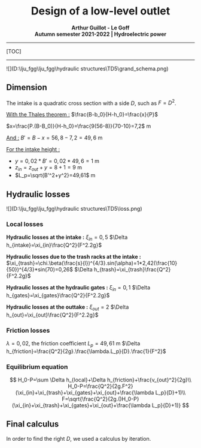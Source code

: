# <center>Design of a low-level outlet</center>

<center><b>Arthur Guillot - Le Goff</b> </center> 

<center><b>Autumn semester 2021-2022 | Hydroelectric power</b> </center> 

------

[TOC]

------



<div style="page-break-after: always; break-after: page;"></div>

![](D:\lju_fgg\lju_fgg\hydraulic structures\TD5\grand_schema.png)

## Dimension 

The intake is a quadratic cross section with a side $D$, such as $F=D^2$.

<u>With the Thales theorem :</u> $\frac{B-b_0}{H-h_0}=\frac{x}{P}$

$x=\frac{P.(B-B_0)}{H-h_0}=\frac{9(56-8)}{70-10}=7,2$ m

<u>And :</u> $B'=B-x=56,8-7,2=49,6$ m

<u>For the intake height :</u>

- $y=0,02*B'=0,02*49,6=1$ m
- $z_{in}=z_{out}+y=8+1=9$ m
- $L_p=\sqrt{B'^2+y^2}=49,61$ m

## Hydraulic losses 

![](D:\lju_fgg\lju_fgg\hydraulic structures\TD5\loss.png)

### Local losses 

**Hydraulic losses at the intake :**
$\xi_{in}=0,5$
$\Delta h_{intake}=\xi_{in}\frac{Q^2}{F^2.2g}$

**Hydraulic losses due to the trash racks at the intake :**
$\xi_{trash}=\chi.\beta(\frac{s}{l})^{4/3}.sin(\alpha)=1*2,42(\frac{10}{50})^{4/3}*sin(70)=0,26$
$\Delta h_{trash}=\xi_{trash}\frac{Q^2}{F^2.2g}$

**Hydraulic losses at the hydraulic gates :**
$\xi_{in}=0,1$
$\Delta h_{gates}=\xi_{gates}\frac{Q^2}{F^2.2g}$

**Hydraulic losses at the outtake :**
$\xi_{out}=2$
$\Delta h_{out}=\xi_{out}\frac{Q^2}{F^2.2g}$

### Friction losses 

$\lambda = 0,02$, the friction coefficient 
$L_p=49,61$ m
$\Delta h_{friction}=\frac{Q^2}{2g}.\frac{\lambda.L_p}{D}.\frac{1}{F^2}$

### Equilibrium equation 

$$
H_0-P=\sum \Delta h_{local}+\Delta h_{friction}+\frac{v_{out}^2}{2g}\\
H_0-P=\frac{Q^2}{2g.F^2}(\xi_{in}+\xi_{trash}+\xi_{gates}+\xi_{out}+\frac{\lambda L_p}{D}+1)\\
F=\sqrt{\frac{Q^2}{2g.()H_0-P}(\xi_{in}+\xi_{trash}+\xi_{gates}+\xi_{out}+\frac{\lambda L_p}{D}+1)}
$$

## Final calculus 

In order to find the right $D$, we used a calculus by iteration. 

